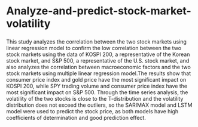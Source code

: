 # Analyze-and-predict-stock-market-volatility

###
This study analyzes the correlation between the two stock markets using linear 
regression model to confirm the low correlation between the two stock markets using 
the data of KOSPI 200, a representative of the Korean stock market, and S&P 500, a 
representative of the U.S. stock market, and also analyzes the correlation between 
macroeconomic factors and the two stock markets using multiple linear regression 
model.The results show that consumer price index and gold price have the most 
significant impact on KOSPI 200, while SPY trading volume and consumer price index 
have the most significant impact on S&P 500.
Through the time series analysis, the volatility of the two stocks is close to the 
T-distribution and the volatility distribution does not exceed the outliers, so the 
SARIMAX model and LSTM model were used to predict the stock price, as both 
models have high coefficients of determination and good prediction effect.
###
